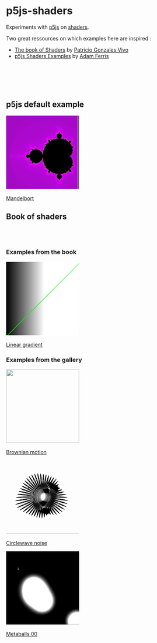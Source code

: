 # p5js-shaders

Experiments with [p5js](https://p5js.org/) on [shaders](https://en.wikipedia.org/wiki/Shader).

Two great ressources on which examples here are inspired :
- [The book of Shaders](https://thebookofshaders.com/) by [Patricio Gonzales Vivo](http://patriciogonzalezvivo.com/)
- [p5js Shaders Examples](https://github.com/aferriss/p5jsShaderExamples) by [Adam Ferris](https://amf.fyi/)

<br></br>
<br></br>

## p5js default example
<img src="images/p5js-shader-example.png" width="200" height="200" />

[Mandelbort](https://b2renger.github.io/p5js-shaders/p5js-shader-example-00/)



## Book of shaders
<br></br>

### Examples from the book
<img src="images/bos-shader-example-00.png" width="200" height="200" />

[Linear gradient](https://b2renger.github.io/p5js-shaders/bos-shader-example-00/)

### Examples from the gallery

<img src="gifs/brownian.gif" width="200" height="200" />

[Brownian motion](https://b2renger.github.io/p5js-shaders/bos-shader-gallery-brownian-motion/)

<img src="gifs/circlewave.gif" width="200" height="200" />

[Circlewave noise](https://b2renger.github.io/p5js-shaders/bos-shader-gallery-circlewave-noise/)

<img src="gifs/metaballs00.gif" width="200" height="200" />

[Metaballs 00](https://b2renger.github.io/p5js-shaders/bos-shader-gallery-metaballs-00/)
